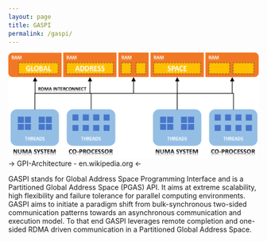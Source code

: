 ```yaml
---
layout: page
title: GASPI
permalink: /gaspi/
---
```

![alt text](https://raw.githubusercontent.com/GASPI-Forum/GASPI-Forum.github.io/master/images/gpi_overiew.png "GPI-Architecture - en.wikipedia.org")
-> GPI-Architecture - en.wikipedia.org <-

GASPI stands for Global Address Space Programming Interface and
is a Partitioned Global Address Space (PGAS) API. It aims at
extreme scalability, high flexibility and failure tolerance for parallel
computing environments. GASPI aims to initiate a paradigm shift from bulk-synchronous two-sided
communication patterns towards an asynchronous communication and
execution model. To that end GASPI leverages remote completion and
one-sided RDMA driven communication in a Partitioned Global Address Space.
